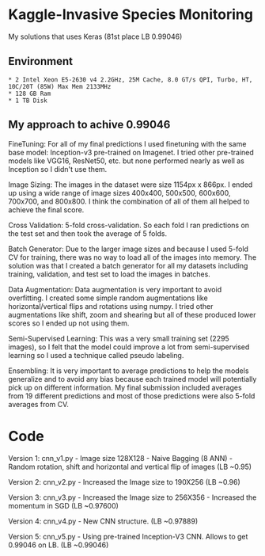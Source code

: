 # Kaggle-Invasive Species Monitoring
My solutions that uses Keras (81st place LB 0.99046)

## Environment
	* 2 Intel Xeon E5-2630 v4 2.2GHz, 25M Cache, 8.0 GT/s QPI, Turbo, HT, 10C/20T (85W) Max Mem 2133MHz
	* 128 GB Ram
	* 1 TB Disk
  
## My approach to achive 0.99046

FineTuning: For all of my final predictions I used finetuning with the same base model: 
Inception-v3 pre-trained on Imagenet. I tried other pre-trained models like VGG16, ResNet50, etc. 
but none performed nearly as well as Inception so I didn't use them.

Image Sizing: The images in the dataset were size 1154px x 866px. 
I ended up using a wide range of image sizes 400x400, 500x500, 600x600, 700x700, and 800x800. 
I think the combination of all of them all helped to achieve the final score.

Cross Validation: 5-fold cross-validation. 
So each fold I ran predictions on the test set and then took the average of 5 folds.

Batch Generator: Due to the larger image sizes and because I used 5-fold CV for training, 
there was no way to load all of the images into memory. 
The solution was that I created a batch generator for all my datasets including training, validation, and test set to load the images in batches.

Data Augmentation: Data augmentation is very important to avoid overfitting. 
I created some simple random augmentations like horizontal/vertical flips and rotations using numpy. 
I tried other augmentations like shift, zoom and shearing but all of these produced lower scores so I ended up not using them.

Semi-Supervised Learning: This was a very small training set (2295 images), 
so I felt that the model could improve a lot from semi-supervised learning so I used a technique called pseudo labeling.

Ensembling: It is very important to average predictions to help the models generalize 
and to avoid any bias because each trained model will potentially pick up on different information.
 My final submission included averages from 19 different predictions and most of those predictions were also 5-fold averages from CV.

# Code

Version 1: cnn_v1.py - Image size 128X128 - Naive Bagging (8 ANN) - Random rotation, shift and horizontal and vertical flip of images (LB ~0.95)

Version 2: cnn_v2.py - Increased the Image size to 190X256 (LB ~0.96)

Version 3: cnn_v3.py - Increased the Image size to 256X356 - Increased the momentum in SGD (LB ~0.97600)

Version 4: cnn_v4.py - New CNN structure. (LB ~0.97889)

Version 5: cnn_v5.py - Using pre-trained Inception-V3 CNN. Allows to get 0.99046 on LB. (LB ~0.99046)
